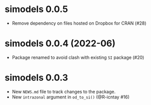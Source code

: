 # simodels 0.0.5

* Remove dependency on files hosted on Dropbox for CRAN (#28)

# simodels 0.0.4 (2022-06)

* Package renamed to avoid clash with existing `SI` package (#20)

# simodels 0.0.3

* New `NEWS.md` file to track changes to the package.
* New `intrazonal` argument in `od_to_si()` (@R-icntay #16)
